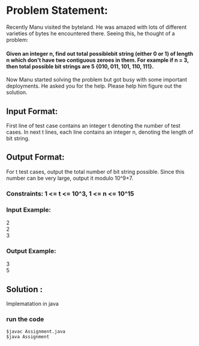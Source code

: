 # Problem Statement:

Recently Manu visited the byteland. He was amazed with lots of different varieties of bytes he encountered there. Seeing this, he thought of a problem: 
#### Given an integer n, find out total possiblebit string (either 0 or 1) of length n which don't have two contiguous zeroes in them. For example if n = 3, then total possible bit strings are 5 {010, 011, 101, 110, 111}.
Now Manu started solving the problem but got busy with some important deployments. He asked you for the help. Please help him figure out the solution.

## Input Format:
First line of test case contains an integer t denoting the number of test cases.
In next t lines, each line contains an integer n, denoting the length of bit string.

## Output Format:
For t test cases, output the total number of bit string possible. Since this number can be very large,
output it modulo 10^9+7.

### Constraints: 1 <= t <= 10^3, 1 <= n <= 10^15
### Input Example:
 2 <br>
 2 <br>
 3 <br>
### Output Example:
 3 <br>
 5 <br>

## Solution :

Implematation in java 

### run the code

`$javac Assignment.java` <br>
`$java Assignment`


 
